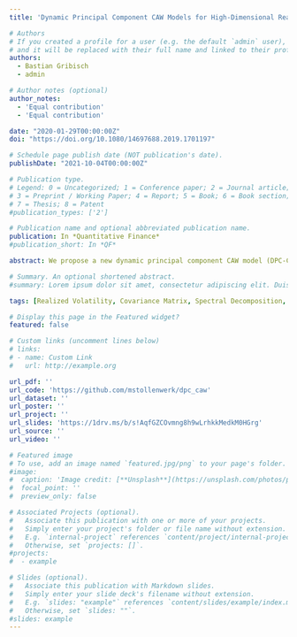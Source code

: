```yaml
---
title: 'Dynamic Principal Component CAW Models for High-Dimensional Realized Covariance Matrices'

# Authors
# If you created a profile for a user (e.g. the default `admin` user), write the username (folder name) here
# and it will be replaced with their full name and linked to their profile.
authors:
  - Bastian Gribisch
  - admin

# Author notes (optional)
author_notes:
  - 'Equal contribution'
  - 'Equal contribution'

date: "2020-01-29T00:00:00Z"
doi: "https://doi.org/10.1080/14697688.2019.1701197"

# Schedule page publish date (NOT publication's date).
publishDate: "2021-10-04T00:00:00Z"

# Publication type.
# Legend: 0 = Uncategorized; 1 = Conference paper; 2 = Journal article;
# 3 = Preprint / Working Paper; 4 = Report; 5 = Book; 6 = Book section;
# 7 = Thesis; 8 = Patent
#publication_types: ['2']

# Publication name and optional abbreviated publication name.
publication: In *Quantitative Finance*
#publication_short: In *QF*

abstract: We propose a new dynamic principal component CAW model (DPC-CAW) for time-series of high-dimensional realized covariance matrices of asset returns (up to 100 assets). The model performs a spectral decomposition of the scale matrix of a central Wishart distribution and assumes independent dynamics for the principal components' variances and the eigenvector processes. A three-step estimation procedure makes the model applicable to high-dimensional covariance matrices. We analyze the finite sample properties of the estimation approach and provide an empirical application to realized covariance matrices for 100 assets. The DPC-CAW model has particularly good forecasting properties and outperforms its competitors for realized covariance matrices.

# Summary. An optional shortened abstract.
#summary: Lorem ipsum dolor sit amet, consectetur adipiscing elit. Duis posuere tellus ac convallis placerat. Proin tincidunt magna sed ex sollicitudin condimentum.

tags: [Realized Volatility, Covariance Matrix, Spectral Decomposition, Time-Series Models]

# Display this page in the Featured widget?
featured: false

# Custom links (uncomment lines below)
# links:
# - name: Custom Link
#   url: http://example.org

url_pdf: ''
url_code: 'https://github.com/mstollenwerk/dpc_caw'
url_dataset: ''
url_poster: ''
url_project: ''
url_slides: 'https://1drv.ms/b/s!AqfGZCOvmng8h9wLrhkkMedkM0HGrg'
url_source: ''
url_video: ''

# Featured image
# To use, add an image named `featured.jpg/png` to your page's folder.
#image:
#  caption: 'Image credit: [**Unsplash**](https://unsplash.com/photos/pLCdAaMFLTE)'
#  focal_point: ''
#  preview_only: false

# Associated Projects (optional).
#   Associate this publication with one or more of your projects.
#   Simply enter your project's folder or file name without extension.
#   E.g. `internal-project` references `content/project/internal-project/index.md`.
#   Otherwise, set `projects: []`.
#projects:
#  - example

# Slides (optional).
#   Associate this publication with Markdown slides.
#   Simply enter your slide deck's filename without extension.
#   E.g. `slides: "example"` references `content/slides/example/index.md`.
#   Otherwise, set `slides: ""`.
#slides: example
---
```

